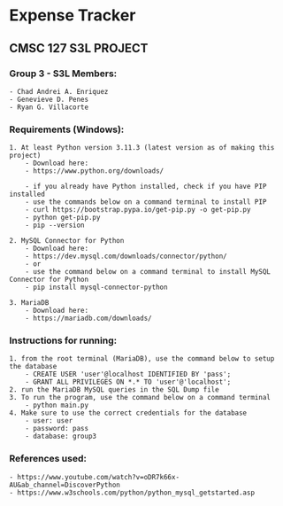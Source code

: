 # Expense Tracker
## CMSC 127 S3L PROJECT 

### Group 3 - S3L Members: 
	- Chad Andrei A. Enriquez
	- Genevieve D. Penes
	- Ryan G. Villacorte

### Requirements (Windows):
	
	1. At least Python version 3.11.3 (latest version as of making this project) 
    	- Download here:
		- https://www.python.org/downloads/

		- if you already have Python installed, check if you have PIP installed
		- use the commands below on a command terminal to install PIP
		- curl https://bootstrap.pypa.io/get-pip.py -o get-pip.py
		- python get-pip.py
		- pip --version 
	
	2. MySQL Connector for Python 
		- Download here:
		- https://dev.mysql.com/downloads/connector/python/
		- or
		- use the command below on a command terminal to install MySQL Connector for Python
		- pip install mysql-connector-python
  
	3. MariaDB
    	- Download here:
    	- https://mariadb.com/downloads/
  
### Instructions for running:
	1. from the root terminal (MariaDB), use the command below to setup the database
    	- CREATE USER 'user'@localhost IDENTIFIED BY 'pass';
    	- GRANT ALL PRIVILEGES ON *.* TO 'user'@'localhost';
	2. run the MariaDB MySQL queries in the SQL Dump file
	3. To run the program, use the command below on a command terminal
		- python main.py
	4. Make sure to use the correct credentials for the database
		- user: user
		- password: pass
		- database: group3

### References used:
	- https://www.youtube.com/watch?v=oDR7k66x-AU&ab_channel=DiscoverPython
  	- https://www.w3schools.com/python/python_mysql_getstarted.asp
